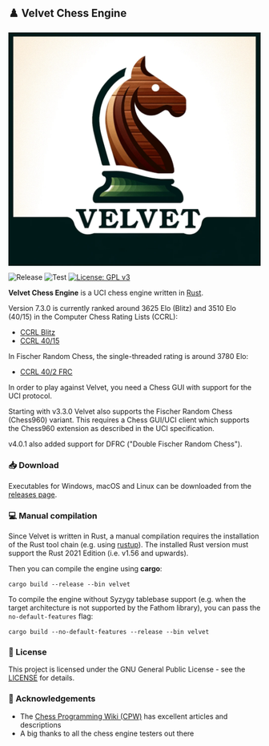 ## :chess_pawn: Velvet Chess Engine

[<img src="logo/velvet_logo.png" align="middle" alt="Velvet Logo">](logo/velvet_logo.png?raw=true)

![Release](https://img.shields.io/github/v/release/mhonert/velvet-chess)
![Test](https://img.shields.io/github/actions/workflow/status/mhonert/velvet-chess/test.yml?logo=github&branch=master&label=tests)
[![License: GPL v3](https://img.shields.io/badge/License-GPLv3-blue.svg)](https://www.gnu.org/licenses/gpl-3.0)

**Velvet Chess Engine** is a UCI chess engine written in [Rust](https://www.rust-lang.org).

Version 7.3.0 is currently ranked around 3625 Elo (Blitz) and 3510 Elo (40/15) in the Computer Chess Rating Lists (CCRL):
- [CCRL Blitz](https://www.computerchess.org.uk/ccrl/404/cgi/compare_engines.cgi?family=Velvet&print=Rating+list)
- [CCRL 40/15](https://www.computerchess.org.uk/ccrl/4040/cgi/compare_engines.cgi?family=Velvet&print=Rating+list)

In Fischer Random Chess, the single-threaded rating is around 3780 Elo:
- [CCRL 40/2 FRC](https://www.computerchess.org.uk/ccrl/404FRC)

In order to play against Velvet, you need a Chess GUI with support for the UCI protocol.

Starting with v3.3.0 Velvet also supports the Fischer Random Chess (Chess960) variant.
This requires a Chess GUI/UCI client which supports the Chess960 extension as described in the UCI specification.

v4.0.1 also added support for DFRC ("Double Fischer Random Chess").

### :inbox_tray: Download

Executables for Windows, macOS and Linux can be downloaded from the [releases page](https://github.com/mhonert/velvet-chess/releases).

### :computer: Manual compilation

Since Velvet is written in Rust, a manual compilation requires the installation of the Rust tool chain (e.g. using [rustup](https://rustup.rs/)).
The installed Rust version must support the Rust 2021 Edition (i.e. v1.56 and upwards).

Then you can compile the engine using **cargo**:

```shell
cargo build --release --bin velvet
```

To compile the engine without Syzygy tablebase support (e.g. when the target architecture is not supported by the Fathom library),
you can pass the `no-default-features` flag:

```shell
cargo build --no-default-features --release --bin velvet
```

### :scroll: License
This project is licensed under the GNU General Public License - see the [LICENSE](LICENSE) for details.

### :tada: Acknowledgements
- The [Chess Programming Wiki (CPW)](https://www.chessprogramming.org/Main_Page) has excellent articles and descriptions
- A big thanks to all the chess engine testers out there

